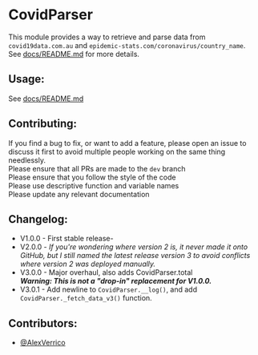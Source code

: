 # CovidParser

This module provides a way to retrieve and parse data from `covid19data.com.au` and `epidemic-stats.com/coronavirus/country_name`.  
See [docs/README.md](https://github.com/AlexVerrico/CovidParser/blob/master/docs/README.md) for more details.  

## Usage:
See [docs/README.md](https://github.com/AlexVerrico/CovidParser/blob/master/docs/README.md)

## Contributing:
If you find a bug to fix, or want to add a feature, please open an issue to discuss it first to avoid multiple people working on the same thing needlessly.  
Please ensure that all PRs are made to the `dev` branch  
Please ensure that you follow the style of the code  
Please use descriptive function and variable names  
Please update any relevant documentation  

## Changelog:

 - V1.0.0 - First stable release-
 - V2.0.0 - *If you're wondering where version 2 is, it never made it onto GitHub, but I still named the latest release version 3 to avoid conflicts where version 2 was deployed manually.*
 - V3.0.0 - Major overhaul, also adds CovidParser.total   
   ***Warning: This is not a "drop-in" replacement for V1.0.0.***
 - V3.0.1 - Add newline to `CovidParser.__log()`, and add `CovidParser._fetch_data_v3()` function.

## Contributors:
 - [@AlexVerrico](https://github.com/AlexVerrico/)
